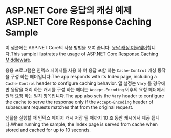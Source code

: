 # <a name="aspnet-core-response-caching-sample"></a><span data-ttu-id="12753-101">ASP.NET Core 응답의 캐싱 예제</span><span class="sxs-lookup"><span data-stu-id="12753-101">ASP.NET Core Response Caching Sample</span></span>

<span data-ttu-id="12753-102">이 샘플에는 ASP.NET Core의 사용 방법을 보여 줍니다. [응답 캐싱 미들웨어](https://docs.microsoft.com/aspnet/core/performance/caching/middleware)합니다.</span><span class="sxs-lookup"><span data-stu-id="12753-102">This sample illustrates the usage of ASP.NET Core [Response Caching Middleware](https://docs.microsoft.com/aspnet/core/performance/caching/middleware).</span></span>

<span data-ttu-id="12753-103">응용 프로그램은 인덱스 페이지를 사용 하 여 응답 포함 하는 `Cache-Control` 캐싱 동작을 구성 하는 헤더입니다.</span><span class="sxs-lookup"><span data-stu-id="12753-103">The app responds with its Index page, including a `Cache-Control` header to configure caching behavior.</span></span> <span data-ttu-id="12753-104">앱 설정는 `Vary` 를 경우에만 응답을 처리 하는 캐시를 구성 하는 헤더는 `Accept-Encoding` 이후의 요청 헤더에서 원래 요청 하는 일치 항목입니다.</span><span class="sxs-lookup"><span data-stu-id="12753-104">The app also sets the `Vary` header to configure the cache to serve the response only if the `Accept-Encoding` header of subsequent requests matches that from the original request.</span></span>

<span data-ttu-id="12753-105">샘플을 실행할 때 인덱스 페이지 캐시 저장 될 때까지 10 초 동안 캐시에서 제공 됩니다.</span><span class="sxs-lookup"><span data-stu-id="12753-105">When running the sample, the Index page is served from cache when stored and cached for up to 10 seconds.</span></span>
